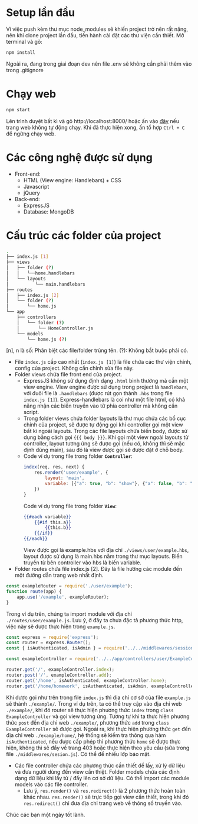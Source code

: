 # Setup lần đầu
Vì việc push kèm thư mục node_modules sẽ khiến project trở nên rất nặng, nên khi clone project lần đầu, tiến hành cài đặt các thư viện cần thiết.
Mở terminal và gõ:
```bash
npm install
```
Ngoài ra, đang trong giai đoạn dev nên file .env sẽ không cần phải thêm vào trong .gitignore

# Chạy web
```bash
npm start
```
Lên trình duyệt bất kì và gõ http://localhost:8000/ hoặc ấn vào [đây](http://localhost:8000/) nếu trang web không tự động chạy.
Khi đã thực hiện xong, ấn tổ hợp `Ctrl + C` để ngừng chạy web.

# Các công nghệ được sử dụng
* Front-end:
  * HTML (View engine: Handlebars) + CSS
  * Javascript
  * jQuery
* Back-end:
  * ExpressJS
  * Database: MongoDB


# Cấu trúc các folder của project
<!-- │ ├ ─ └ -->
```bash
.
├── index.js [1]
├── views
│   ├── folder (?)
│   │   └──home.handlebars
│   └── layouts
│          └── main.handlebars
├── routes
│   ├── index.js [2]
│   └── folder (?)
│       └── home.js
└── app  
    ├── controllers 
    │   └── folder (?)
    │       └── HomeController.js
    └── models
        └── home.js (?)
```
[n], n là số: Phân biệt các file/folder trùng tên.
(?): Không bắt buộc phải có.

* File `index.js` cấp cao nhất (`index.js [1]`) là file chứa các thư viện chính, config của project. Không cần chỉnh sửa file này.
* Folder views chứa file front end của project. 
  * ExpressJS không sử dụng định dạng `.html` bình thường mà cần một view engine. View engine được sử dụng trong project là `handlebars`, với đuôi file là `.handlebars` (được rút gọn thành `.hbs` trong file `index.js [1]`). Express-handlebars là coi như một file html, có khả năng nhận các biến truyền vào từ phía controller mà không cần script.
  * Trong folder views chứa folder layouts là thư mục chứa các bố cục chính của project, sẽ được tự động gọi khi controller gọi một view bất kì ngoài layouts. Trong các file layouts chứa biến body, được sử dụng bằng cách gọi `{{{ body }}}`. Khi gọi một view ngoài layouts từ controller, layout tương ứng sẽ được gọi (nếu có, không thì sẽ mặc định dùng main), sau đó là view được gọi sẽ được đặt ở chỗ body. 
  * Code ví dụ trong file trong folder **`Controller`**:
    ```javascript
    index(req, res, next) {
        res.render('user/example', {
            layout: 'main',
            variable: [{"a": true, "b": "show"}, {"a": false, "b": "hide"}]
        })
    }
    ```
    Code ví dụ trong file trong folder **`View`**:
    ```hbs
    {{#each variable}}
        {{#if this.a}}
            {{this.b}}
        {{/if}}
    {{/each}}
    ```
    View được gọi là example.hbs với địa chỉ `./views/user/example.hbs`, layout được sử dụng là main.hbs nằm trong thư mục layouts. Biến truyền từ bên controller vào hbs là biến variable.
* Folder routes chứa file index.js [2]. Đây là file hướng các module đến một đường dẫn trang web nhất định.
```javascript
const exampleRouter = require('./user/example');
function route(app) {
    app.use('/example', exampleRouter);
}
```
Trong ví dụ trên, chúng ta import module với địa chỉ `./routes/user/example.js`. Lưu ý, ở đây ta chưa đặc tả phương thức http, việc này sẽ được thực hiện trong `example.js`.
```javascript
const express = require('express');
const router = express.Router();
const { isAuthenticated, isAdmin } = require('../../middlewares/session');

const exampleController = require('../../app/controllers/user/ExampleController')

router.get('/', exampleController.index);
router.post('/', exampleController.add);
router.get('/home', isAuthenticated, exampleController.home);
router.get('/home/homework', isAuthenticated, isAdmin, exampleController.homework);
```
Khi được gọi như trên trong file `index.js` thì địa chỉ cơ sở của file `example.js` sẽ thành `./example/`. Trong ví dụ trên, ta có thể truy cập vào địa chỉ web `./example/`, khi đó router sẽ thực hiện phương thức `index` trong `class ExampleController` và gọi view tương ứng. Tương tự khi ta thực hiện phương thức `post` đến địa chỉ web `./example/`, phương thức `add` trong `class ExampleController` sẽ được gọi. Ngoài ra, khi thực hiện phương thức `get` đến địa chỉ web `./example/home/`, hệ thống sẽ kiểm tra thông qua hàm `isAuthenticated`, nếu được cấp phép thì phương thức `home` sẽ được thực hiện, không thì sẽ đẩy về trang 403 hoặc thực hiện theo yêu cầu (sửa trong file `./middlewares/sesion.js`). Có thể để nhiều lớp bảo mật.
* Các file controller chứa các phương thức cần thiết để lấy, xử lý dữ liệu và đưa người dùng đến view cần thiệt. Folder models chứa các định dạng dữ liệu khi lấy từ / đẩy lên cơ sở dữ liệu. Có thể import các module models vào các file controller. 
  * Lưu ý, `res.render()` và `res.redirect()` là 2 phương thức hoàn toàn khác nhau. `res.render()` sẽ trực tiếp gọi view cần thiết, trong khi đó `res.redirect()` chỉ đưa địa chỉ trang web về thông số truyền vào.

Chúc các bạn một ngày tốt lành.

